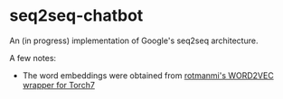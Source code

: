 # seq2seq-chatbot
An (in progress) implementation of Google's seq2seq architecture.

A few notes:

- The word embeddings were obtained from [rotmanmi's WORD2VEC wrapper for Torch7](https://github.com/rotmanmi/word2vec.torch)
